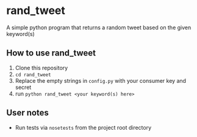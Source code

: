 # rand_tweet
A simple python program that returns a random tweet based on the given keyword(s)

## How to use rand_tweet
1. Clone this repository
2. `cd rand_tweet`
3. Replace the empty strings in `config.py` with your consumer key and secret
4. run `python rand_tweet <your keyword(s) here>`

## User notes
* Run tests via `nosetests` from the project root directory
